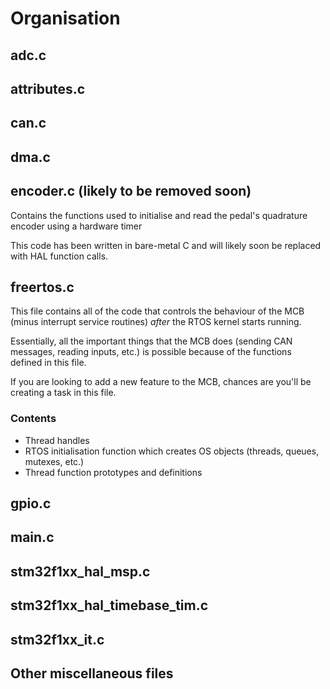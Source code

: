 # Organisation

## adc.c

## attributes.c

## can.c

## dma.c

## encoder.c (likely to be removed soon)

Contains the functions used to initialise and read the pedal's quadrature encoder using a hardware timer

This code has been written in bare-metal C and will likely soon be replaced with HAL function calls.

## freertos.c

This file contains all of the code that controls the behaviour of the MCB (minus interrupt service routines) _after_ the RTOS kernel starts running.

Essentially, all the important things that the MCB does (sending CAN messages, reading inputs, etc.) is possible because of the functions defined in this file.

If you are looking to add a new feature to the MCB, chances are you'll be creating a task in this file.

### Contents

- Thread handles
- RTOS initialisation function which creates OS objects (threads, queues, mutexes, etc.)
- Thread function prototypes and definitions

## gpio.c

## main.c

## stm32f1xx\_hal\_msp.c

## stm32f1xx\_hal\_timebase\_tim.c

## stm32f1xx\_it.c

## Other miscellaneous files
